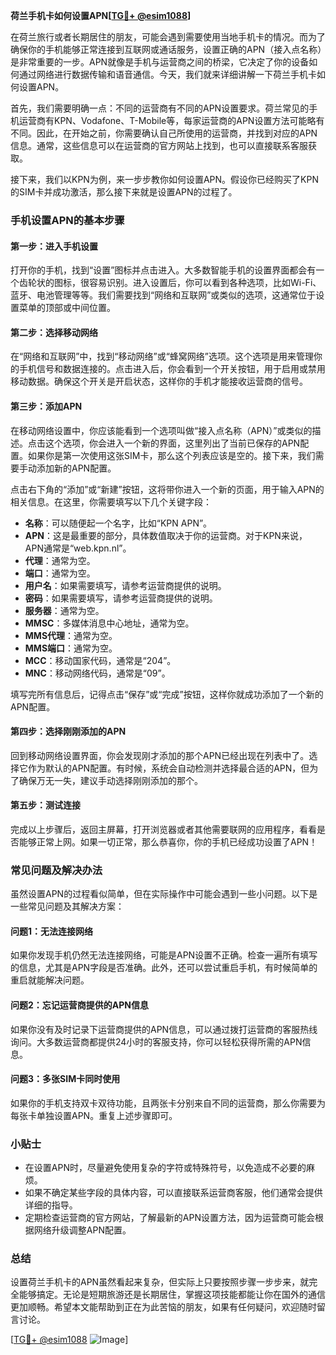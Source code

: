 **荷兰手机卡如何设置APN[[TG💪+ @esim1088](https://t.me/s/esim1088)]**

在荷兰旅行或者长期居住的朋友，可能会遇到需要使用当地手机卡的情况。而为了确保你的手机能够正常连接到互联网或通话服务，设置正确的APN（接入点名称）是非常重要的一步。APN就像是手机与运营商之间的桥梁，它决定了你的设备如何通过网络进行数据传输和语音通信。今天，我们就来详细讲解一下荷兰手机卡如何设置APN。

首先，我们需要明确一点：不同的运营商有不同的APN设置要求。荷兰常见的手机运营商有KPN、Vodafone、T-Mobile等，每家运营商的APN设置方法可能略有不同。因此，在开始之前，你需要确认自己所使用的运营商，并找到对应的APN信息。通常，这些信息可以在运营商的官方网站上找到，也可以直接联系客服获取。

接下来，我们以KPN为例，来一步步教你如何设置APN。假设你已经购买了KPN的SIM卡并成功激活，那么接下来就是设置APN的过程了。

### 手机设置APN的基本步骤

#### 第一步：进入手机设置
打开你的手机，找到“设置”图标并点击进入。大多数智能手机的设置界面都会有一个齿轮状的图标，很容易识别。进入设置后，你可以看到各种选项，比如Wi-Fi、蓝牙、电池管理等等。我们需要找到“网络和互联网”或类似的选项，这通常位于设置菜单的顶部或中间位置。

#### 第二步：选择移动网络
在“网络和互联网”中，找到“移动网络”或“蜂窝网络”选项。这个选项是用来管理你的手机信号和数据连接的。点击进入后，你会看到一个开关按钮，用于启用或禁用移动数据。确保这个开关是开启状态，这样你的手机才能接收运营商的信号。

#### 第三步：添加APN
在移动网络设置中，你应该能看到一个选项叫做“接入点名称（APN）”或类似的描述。点击这个选项，你会进入一个新的界面，这里列出了当前已保存的APN配置。如果你是第一次使用这张SIM卡，那么这个列表应该是空的。接下来，我们需要手动添加新的APN配置。

点击右下角的“添加”或“新建”按钮，这将带你进入一个新的页面，用于输入APN的相关信息。在这里，你需要填写以下几个关键字段：

- **名称**：可以随便起一个名字，比如“KPN APN”。
- **APN**：这是最重要的部分，具体数值取决于你的运营商。对于KPN来说，APN通常是“web.kpn.nl”。
- **代理**：通常为空。
- **端口**：通常为空。
- **用户名**：如果需要填写，请参考运营商提供的说明。
- **密码**：如果需要填写，请参考运营商提供的说明。
- **服务器**：通常为空。
- **MMSC**：多媒体消息中心地址，通常为空。
- **MMS代理**：通常为空。
- **MMS端口**：通常为空。
- **MCC**：移动国家代码，通常是“204”。
- **MNC**：移动网络代码，通常是“09”。

填写完所有信息后，记得点击“保存”或“完成”按钮，这样你就成功添加了一个新的APN配置。

#### 第四步：选择刚刚添加的APN
回到移动网络设置界面，你会发现刚才添加的那个APN已经出现在列表中了。选择它作为默认的APN配置。有时候，系统会自动检测并选择最合适的APN，但为了确保万无一失，建议手动选择刚刚添加的那个。

#### 第五步：测试连接
完成以上步骤后，返回主屏幕，打开浏览器或者其他需要联网的应用程序，看看是否能够正常上网。如果一切正常，那么恭喜你，你的手机已经成功设置了APN！

### 常见问题及解决办法

虽然设置APN的过程看似简单，但在实际操作中可能会遇到一些小问题。以下是一些常见问题及其解决方案：

#### 问题1：无法连接网络
如果你发现手机仍然无法连接网络，可能是APN设置不正确。检查一遍所有填写的信息，尤其是APN字段是否准确。此外，还可以尝试重启手机，有时候简单的重启就能解决问题。

#### 问题2：忘记运营商提供的APN信息
如果你没有及时记录下运营商提供的APN信息，可以通过拨打运营商的客服热线询问。大多数运营商都提供24小时的客服支持，你可以轻松获得所需的APN信息。

#### 问题3：多张SIM卡同时使用
如果你的手机支持双卡双待功能，且两张卡分别来自不同的运营商，那么你需要为每张卡单独设置APN。重复上述步骤即可。

### 小贴士

- 在设置APN时，尽量避免使用复杂的字符或特殊符号，以免造成不必要的麻烦。
- 如果不确定某些字段的具体内容，可以直接联系运营商客服，他们通常会提供详细的指导。
- 定期检查运营商的官方网站，了解最新的APN设置方法，因为运营商可能会根据网络升级调整APN配置。

### 总结

设置荷兰手机卡的APN虽然看起来复杂，但实际上只要按照步骤一步步来，就完全能够搞定。无论是短期旅游还是长期居住，掌握这项技能都能让你在国外的通信更加顺畅。希望本文能帮助到正在为此苦恼的朋友，如果有任何疑问，欢迎随时留言讨论。

[[TG💪+ @esim1088](https://t.me/s/esim1088) ![Image](https://i.postimg.cc/4NQfJmqS/Snipaste-2025-05-13-00-14-12.png)]